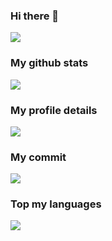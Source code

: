### Hi there 👋
<img align="center" src="https://komarev.com/ghpvc/?username=nuitfsdev&style=plastic" />  

### My github stats 
<img align="center" src="https://github-readme-stats.vercel.app/api?username=nuitfsdev&show_icons=true&theme=radical" /> 

### My profile details 
 <img align="center" src="https://github-profile-summary-cards.vercel.app/api/cards/profile-details?username=nuitfsdev&theme=2077" />
 
### My commit 
 <img align="center" src="http://github-profile-summary-cards.vercel.app/api/cards/productive-time?username=nuitfsdev&theme=2077&utcOffset=8" />
 
### Top my languages 
  <img align="center" src="https://github-readme-stats.vercel.app/api/top-langs/?username=nuitfsdev&layout=compact&them=radical" />
  
  
  
  <!--**nuitfsdev/nuitfsdev** is a ✨ _special_ ✨ repository because its `README.md` (this file) appears on your GitHub profile.

Here are some ideas to get you started:

- 🔭 I’m currently working on ...
- 🌱 I’m currently learning ...
- 👯 I’m looking to collaborate on ...
- 🤔 I’m looking for help with ...
- 💬 Ask me about ...
- 📫 How to reach me: ...
- 😄 Pronouns: ...
- ⚡ Fun fact: ...
-->



